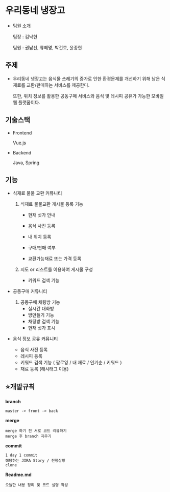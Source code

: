 # 우리동네 냉장고

- 팀원 소개

  팀장 : 김낙현

  팀원 : 권남선, 류혜명, 박건호, 윤종현



## 주제

- 우리동네 냉장고는 음식물 쓰레기의 증가로 인한 환경문제를 개선하기 위해 남은 식재료를 교환/판매하는 서비스를 제공한다.

  또한, 위치 정보를 활용한 공동구매 서비스와 음식 및 레시피 공유가 가능한 모바일 웹 플랫폼이다.



## 기술스택

- Frontend

  Vue.js

- Backend

  Java, Spring



## 기능

- 식재료 물물 교환 커뮤니티

  1. 식재료 물물교환 게시물 등록 기능

     - 현재 싯가 안내
     - 음식 사진 등록
     - 내 위치 등록
     - 구매/판매 여부

     - 교환가능재료 또는 가격 등록

  2. 지도 or 리스트를 이용하여 게시물 구성

     - 키워드 검색 기능



- 공동구매 커뮤니티
  1. 공동구매 채팅방 기능
     - 실시간 대화방
     - 방만들기 기능
     - 채팅방 검색 기능
     - 현재 싯가 표시



- 음식 정보 공유 커뮤니티
  - 음식 사진 등록
  - 레시피 등록
  - 키워드 검색 기능 ( 팔로잉 / 내 재료 / 인기순 / 키워드 )
  - 재료 등록 (해시태그 이용)



## :star:개발규칙

**branch**

``` 
master -> front -> back
```

**merge**

``` 
merge 하기 전 서로 코드 리뷰하기
merge 후 branch 지우기
```

**commit**

```
1 day 1 commit
해당하는 JIRA Story / 진행상황
clone
```

**Readme.md**

```
오늘한 내용 정리 및 코드 설명 작성
```





